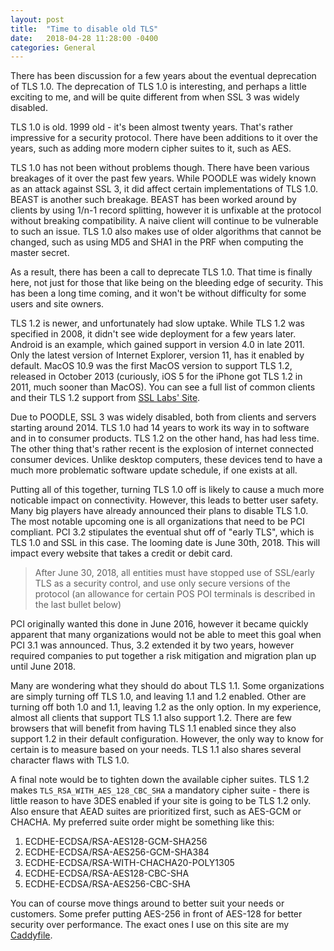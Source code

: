 ```yaml
---
layout: post
title:  "Time to disable old TLS"
date:   2018-04-28 11:28:00 -0400
categories: General
---
```


There has been discussion for a few years about the eventual deprecation of
TLS 1.0. The deprecation of TLS 1.0 is interesting, and perhaps a little
exciting to me, and will be quite different from when SSL 3 was widely disabled.

TLS 1.0 is old. 1999 old - it's been almost twenty years. That's rather
impressive for a security protocol. There have been additions to it over the
years, such as adding more modern cipher suites to it, such as AES.

TLS 1.0 has not been without problems though. There have been various breakages
of it over the past few years. While POODLE was widely known as an attack
against SSL 3, it did affect certain implementations of TLS 1.0. BEAST is
another such breakage. BEAST has been worked around by clients by using 1/n-1
record splitting, however it is unfixable at the protocol without breaking
compatibility. A naive client will continue to be vulnerable to such an issue.
TLS 1.0 also makes use of older algorithms that cannot be changed, such as
using MD5 and SHA1 in the PRF when computing the master secret.

As a result, there has been a call to deprecate TLS 1.0. That time is finally
here, not just for those that like being on the bleeding edge of security. This
has been a long time coming, and it won't be without difficulty for some users
and site owners.

TLS 1.2 is newer, and unfortunately had slow uptake. While TLS 1.2 was
specified in 2008, it didn't see wide deployment for a few years later. Android
is an example, which gained support in version 4.0 in late 2011. Only the latest
version of Internet Explorer, version 11, has it enabled by default. MacOS 10.9
was the first MacOS version to support TLS 1.2, released in October 2013
(curiously, iOS 5 for the iPhone got TLS 1.2 in 2011, much sooner than MacOS).
You can see a full list of common clients and their TLS 1.2 support from
[SSL Labs' Site][1].

Due to POODLE, SSL 3 was widely disabled, both from clients and servers
starting around 2014. TLS 1.0 had 14 years to work its way in to software and
in to consumer products. TLS 1.2 on the other hand, has had less time. The other
thing that's rather recent is the explosion of internet connected consumer
devices. Unlike desktop computers, these devices tend to have a much more
problematic software update schedule, if one exists at all.

Putting all of this together, turning TLS 1.0 off is likely to cause a much more
noticable impact on connectivity. However, this leads to better user safety.
Many big players have already announced their plans to disable TLS 1.0. The
most notable upcoming one is all organizations that need to be PCI compliant.
PCI 3.2 stipulates the eventual shut off of "early TLS", which is TLS 1.0 and SSL
in this case. The looming date is June 30th, 2018. This will impact every website
that takes a credit or debit card.

>After June 30,  2018, all entities must have stopped use of SSL/early TLS as a
>security control, and use only secure versions of the protocol (an  allowance
>for certain POS POI terminals is described in the last bullet below)

PCI originally wanted this done in June 2016, however it became quickly apparent
that many organizations would not be able to meet this goal when PCI 3.1 was
announced. Thus, 3.2 extended it by two years, however required companies to
put together a risk mitigation and migration plan up until June 2018.

Many are wondering what they should do about TLS 1.1. Some organizations are
simply turning off TLS 1.0, and leaving 1.1 and 1.2 enabled. Other are turning
off both 1.0 and 1.1, leaving 1.2 as the only option. In my experience, almost all
clients that support TLS 1.1 also support 1.2. There are few browsers that will
benefit from having TLS 1.1 enabled since they also support 1.2 in their default
configuration. However, the only way to know for certain is to measure based on
your needs. TLS 1.1 also shares several character flaws with TLS 1.0.

A final note would be to tighten down the available cipher suites. TLS 1.2
makes `TLS_RSA_WITH_AES_128_CBC_SHA` a mandatory cipher suite - there is little
reason to have 3DES enabled if your site is going to be TLS 1.2 only.
Also ensure that AEAD suites are prioritized first, such as AES-GCM or CHACHA.
My preferred suite order might be something like this:

1. ECDHE-ECDSA/RSA-AES128-GCM-SHA256
1. ECDHE-ECDSA/RSA-AES256-GCM-SHA384
1. ECDHE-ECDSA/RSA-WITH-CHACHA20-POLY1305
1. ECDHE-ECDSA/RSA-AES128-CBC-SHA
1. ECDHE-ECDSA/RSA-AES256-CBC-SHA 

You can of course move things around to better suit your needs or customers.
Some prefer putting AES-256 in front of AES-128 for better security over
performance. The exact ones I use on this site are my [Caddyfile][2].


[1]: https://www.ssllabs.com/ssltest/clients.html
[2]: https://github.com/vcsjones/vcsjones.com/blob/master/_server/Caddyfile